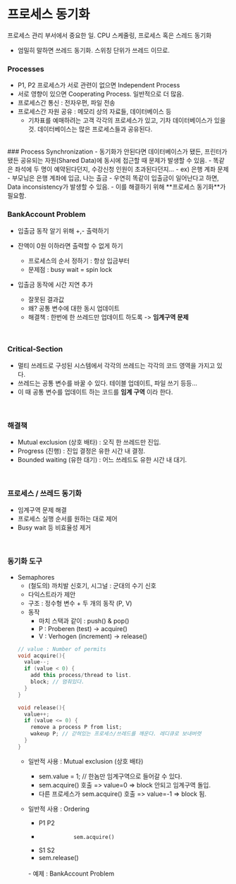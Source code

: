 # 프로세스 동기화

프로세스 관리 부서에서 중요한 일. CPU 스케줄링, 프로세스 혹은 스레드 동기화

- 엄밀히 말하면 쓰레드 동기화. 스위칭 단위가 쓰레드 이므로.

### Processes

- P1, P2 프로세스가 서로 관련이 없으면 Independent Process
- 서로 영향이 있으면 Cooperating Process. 일반적으로 더 많음.
- 프로세스간 통신 : 전자우편, 파일 전송
- 프로세스간 자원 공유 : 메모리 상의 자료들, 데이터베이스 등
  - 기차표를 예매하려는 고객 각각의 프로세스가 있고, 기차 데이터베이스가 있을 것. 데이터베이스는 많은 프로세스들과 공유된다.

<br>
### Process Synchronization
- 동기화가 안된다면 데이터베이스가 됐든, 프린터가 됐든 공유되는 자원(Shared Data)에 동시에 접근할 때 문제가 발생할 수 있음.
- 똑같은 좌석에 두 명이 예약된다던지, 수강신청 인원이 초과된다던지...
- ex) 은행 계좌 문제
  - 부모님은 은행 계좌에 입금, 나는 출금
  - 우연히 똑같이 입출금이 일어난다고 하면, Data inconsistency가 발생할 수 있음.
  - 이를 해결하기 위해 **프로세스 동기화**가 필요함.
<br>

### BankAccount Problem
- 입출금 동작 알기 위해 +,- 출력하기
- 잔액이 0원 이하라면 출력할 수 없게 하기
  - 프로세스의 순서 정하기 : 항상 입금부터
  - 문제점 : busy wait = spin lock
  
- 입출금 동작에 시간 지연 추가
  - 잘못된 결과값
  - 왜? 공통 변수에 대한 동시 업데이트
  - 해결책 : 한번에 한 쓰레드만 업데이트 하도록 -> **임계구역 문제**
<br>

### Critical-Section
- 멀티 쓰레드로 구성된 시스템에서 각각의 쓰레드는 각각의 코드 영역을 가지고 있다.
- 쓰레드는 공통 변수를 바꿀 수 있다. 테이블 업데이트, 파일 쓰기 등등...
- 이 때 공통 변수를 업데이트 하는 코드를 **임계 구역** 이라 한다.
<br>

### 해결책
- Mutual exclusion (상호 배타) : 오직 한 쓰레드만 진입.
- Progress (진행) : 진입 결정은 유한 시간 내 결정.
- Bounded waiting (유한 대기) : 어느 쓰레드도 유한 시간 내 대기.
<br>

### 프로세스 / 쓰레드 동기화
- 임계구역 문제 해결
- 프로세스 실행 순서를 원하는 대로 제어
- Busy wait 등 비효율성 제거
<br>

### 동기화 도구
- Semaphores
  - (철도의) 까치발 신호기, 시그널 : 군대의 수기 신호
  - 다익스트라가 제안
  - 구조 : 정수형 변수 + 두 개의 동작 (P, V)
  - 동작
     - 마치 스택과 같이 : push() & pop()
     - P : Proberen (test) -> acquire()
     - V : Verhogen (increment) -> release()
  ```C++
  // value : Number of permits
  void acquire(){
    value--;
    if (value < 0) {
      add this process/thread to list.
      block; // 멈춰있다.
    }
  }
  
  void release(){
    value++;
    if (value <= 0) {
      remove a process P from list;
      wakeup P; // 갇혀있는 프로세스/쓰레드를 깨운다. 레디큐로 보내버렷
    }
  }
  ```
  - 일반적 사용 : Mutual exclusion (상호 배타)
    - sem.value = 1; // 한놈만 임계구역으로 들어갈 수 있다.
    - sem.acquire() 호출 => value=0 => block 안되고 임계구역 돌입.
    - 다른 프로세스가 sem.acquire() 호출 => value=-1 => block 됨.

  - 일반적 사용 : Ordering
    - P1             P2
    -                sem.acquire()
    - S1             S2
    - sem.release()
    <br>
    - 예제 : BankAccount Problem
